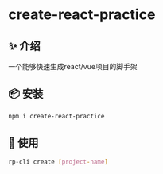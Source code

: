 # create-react-practice

## ✨ 介绍
一个能够快速生成react/vue项目的脚手架

## 📦 安装

```bash
npm i create-react-practice
```

## 🔨 使用

```bash
rp-cli create [project-name]
```
